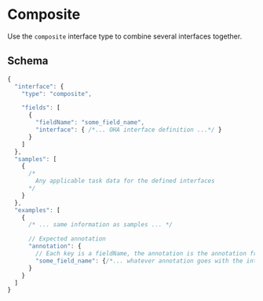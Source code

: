 # Composite

Use the `composite` interface type to combine several interfaces together.

## Schema

```javascript
{
  "interface": {
    "type": "composite",

    "fields": [
      {
        "fieldName": "some_field_name",
        "interface": { /*... OHA interface definition ...*/ }
      }
    ]
  },
  "samples": [
    {
      /*
        Any applicable task data for the defined interfaces
      */
    }
  },
  "examples": [
    {
      /* ... same information as samples ... */

      // Expected annotation
      "annotation": {
        // Each key is a fieldName, the annotation is the annotation from that interface
        "some_field_name": {/*... whatever annotation goes with the interface defined for this field ...*/}
      }
    }
  ]
}
```
